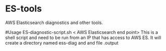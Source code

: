 # ES-tools
AWS Elasticsearch diagnostics and other tools. 

#Usage ES-diagnostic-script.sh < AWS Elasticsearch end point>
This is a shell script and need to be run from an IP that has access to AWS ES. It will create a directory named ess-diag and and file <date>.output 
